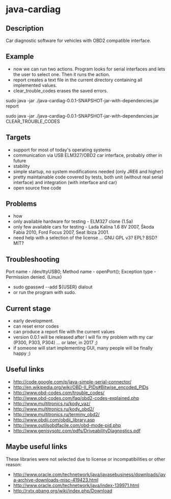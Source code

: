 java-cardiag
============

Description
-----------
Car diagnostic software for vehicles with OBD2 compatible interface.

Example
-------
- now we can run two actions. Program looks for serial interfaces and lets the user to select one.
  Then it runs the action.
- report creates a text file in the current directory containing all implemented values.
- clear_trouble_codes erases the saved errors.

sudo java -jar ./java-cardiag-0.0.1-SNAPSHOT-jar-with-dependencies.jar report

sudo java -jar ./java-cardiag-0.0.1-SNAPSHOT-jar-with-dependencies.jar CLEAR_TROUBLE_CODES

Targets
-------
- support for most of today's operating systems
- communication via USB ELM327/OBD2 car interface, probably other in future
- stability
- simple startup, no system modifications needed (only JRE6 and higher)
- pretty maintainable code covered by tests, both unit (without real serial interface)
  and integration (with interface and car)
- open source free code

Problems
---------
- how
- only available hardware for testing - ELM327 clone (1.5a)
- only few available cars for testing - Lada Kalina 1.6 8V 2007, Škoda Fabia 2010, Ford Focus 2007, Seat Ibiza 2001.
- need help with a selection of the license ... GNU GPL v3? EPL? BSD? MIT?

Troubleshooting
---------------
Port name - /dev/ttyUSB0; Method name - openPort(); Exception type - Permission denied. (Linux)
- sudo gpasswd --add ${USER} dialout
- or run the program with sudo.

Current stage
-------------
- early development.
- can reset error codes
- can produce a report file with the current values
- version 0.0.1 will be released after I will fix my problem with my car (P300, P303, P304) ... or later, in 2017 ;)
- if someone will start implementing GUI, many people will be finally happy ;)

Useful links
------------
- http://code.google.com/p/java-simple-serial-connector/
- http://en.wikipedia.org/wiki/OBD-II_PIDs#Bitwise_encoded_PIDs
- http://www.obd-codes.com/trouble_codes/
- http://www.obd-codes.com/faq/obd2-codes-explained.php
- http://www.multitronics.ru/kody_vaz/
- http://www.multitronics.ru/kody_obd2/
- http://www.multitronics.ru/terminy_obd2/
- http://www.obdii.com/obdii_library.asp
- http://www.outilsobdfacile.com/obd-mode-pid.php
- http://www.genisysotc.com/pdfs/DriveabilityDiagnostics.pdf

Maybe useful links
------------------
These libraries were not selected due to license or incompatibilities or other reason:
- http://www.oracle.com/technetwork/java/javasebusiness/downloads/java-archive-downloads-misc-419423.html
- http://www.oracle.com/technetwork/java/index-139971.html
- http://rxtx.qbang.org/wiki/index.php/Download
